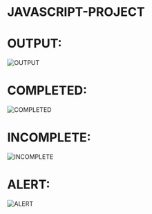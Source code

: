 # JAVASCRIPT-PROJECT
# OUTPUT:
![OUTPUT](https://github.com/Krishna-Prakaash/JAVASCRIPT-PROJECT/assets/93427144/a6495e97-6bc5-4d09-8355-2cf969d8edf7)

# COMPLETED:
![COMPLETED](https://github.com/Krishna-Prakaash/JAVASCRIPT-PROJECT/assets/93427144/37183a90-ffb5-405d-ae4a-0f129bc7fc7a)

# INCOMPLETE:
![INCOMPLETE](https://github.com/Krishna-Prakaash/JAVASCRIPT-PROJECT/assets/93427144/07e4fb57-881a-4ceb-9d2a-869ca0088112)

# ALERT:
![ALERT](https://github.com/Krishna-Prakaash/JAVASCRIPT-PROJECT/assets/93427144/aa8dd2ee-cae5-491a-9acb-6e052fd9decb)
